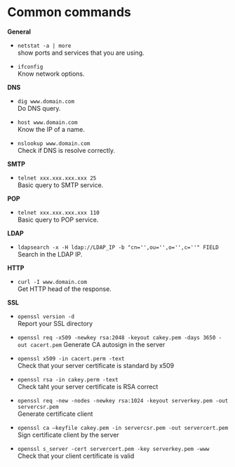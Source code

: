 # Common commands

**General**

* `netstat -a | more` </br>
show ports and services that you are using.


* `ifconfig`</br>
Know network options.


**DNS**

* `dig www.domain.com`</br>
Do DNS query.


* `host www.domain.com`</br>
Know the IP of a name.


* `nslookup www.domain.com`</br>
Check if DNS is resolve correctly.

**SMTP**

* `telnet xxx.xxx.xxx.xxx 25` </br>
Basic query to SMTP service.

**POP**

* `telnet xxx.xxx.xxx.xxx 110` </br>
Basic query to POP service.

**LDAP**

* `ldapsearch -x -H ldap://LDAP_IP -b "cn='',ou='',o='',c=''" FIELD` </br>
Search in the LDAP IP.

**HTTP**

*  `curl -I www.domain.com` </br>
Get HTTP head of the response.

**SSL**

* `openssl version -d` </br>
Report your SSL directory


* `openssl req -x509 -newkey rsa:2048 -keyout cakey.pem -days 3650 -out cacert.pem` Generate CA autosign in the server


* `openssl x509 -in cacert.perm -text` </br>
Check that your server certificate is standard by x509


* `openssl rsa -in cakey.perm -text` </br>
Check taht your server certificate is RSA correct


* `openssl req -new -nodes -newkey rsa:1024 -keyout serverkey.pem -out servercsr.pem` </br> Generate certificate client


* `openssl ca –keyfile cakey.pem -in servercsr.pem -out servercert.pem` </br>
Sign certificate client by the server


* `openssl s_server -cert servercert.pem -key serverkey.pem -www` </br>
Check that your client certificate is valid

